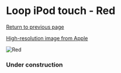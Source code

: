 # Loop iPod touch - Red

[Return to previous page](/ipod_touch)

[High-resolution image from Apple](https://store.storeimages.cdn-apple.com/8756/as-images.apple.com/is/MD829?wid=4500&hei=4500&fmt=png)

<div style="width: 384px"><img src="/everyphone/MD829.png" alt="Red"></div>

### Under construction
